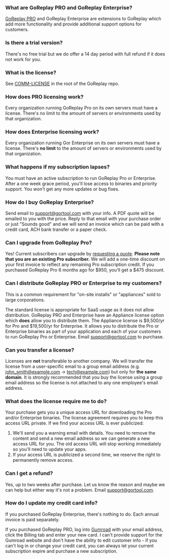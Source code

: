 ### What are GoReplay PRO and GoReplay Enterprise?

[GoReplay PRO](https://goreplay.org/pro.html) and GoReplay Enterprise are extensions to GoReplay which add more functionality and provide additional support options for customers.

### Is there a trial version?

There's no free trial but we do offer a 14 day period with full refund if it does not work for you.

### What is the license?

See [COMM-LICENSE](https://github.com/mybee/gor/blob/master/COMM-LICENSE) in the root of the GoReplay repo.

### How does PRO licensing work?

Every organization running GoReplay Pro on its own servers must have a license.  There's no limit to the amount of servers or environments used by that organization.

### How does Enterprise licensing work?

Every organization running Gor Enterprise on its own servers must have a license. There's **no limit** to the amount of servers or environments used by that organization.

### What happens if my subscription lapses?

You must have an active subscription to run GoReplay Pro or Enterprise.  After a one week grace period, you'll lose access to binaries and priority support.  You won't get any more updates or bug fixes.

### How do I buy GoReplay Enterprise?

Send email to [support&#64;gortool.com](mailto:support&#64;gortool.com) with your info.  A PDF quote will be emailed to you with the price.  Reply to that email with your purchase order or just "Sounds good" and we will send an invoice which can be paid with a credit card, ACH bank transfer or a paper check.

### Can I upgrade from GoReplay Pro?

Yes!  Current subscribers can upgrade by [requesting a quote](mailto:support&#64;gortool.com).  **Please note that you are an existing Pro subscriber.**  We will add a one-time discount on your first invoice to reflect any remaining Pro subscription credit.  If you purchased GoReplay Pro 6 months ago for $950, you'll get a $475 discount.

### Can I distribute GoReplay PRO or Enterprise to my customers?

This is a common requirement for "on-site installs" or "appliances" sold to large corporations.

The standard license is appropriate for SaaS usage as it does not allow distribution.  GoReplay PRO and Enterprise have an Appliance license option which **does** allow you to distribute them.  The Appliance license is $9,500/yr for Pro and $19,500/yr for Enterprise.  It allows you to distribute the Pro or Enterprise binaries as part of your application and each of your customers to run GoReplay Pro or Enterprise. Email [support&#64;gortool.com](mailto:support&#64;gortool.com) to purchase.

### Can you transfer a license?

Licenses are **not** transferable to another company.  We will transfer the license from a user-specific email to a group email address (e.g. john_smith@example.com -> tech@example.com) but only for **the same domain**.  It is strongly recommended that you buy the license using a group email address so the license is not attached to any one employee's email address.

### What does the license require me to do?

Your purchase gets you a unique access URL for downloading the Pro and/or Enterprise binaries.  The license agreement requires you to keep this access URL private.  If we find your access URL is ever publicized:

1. We'll send you a warning email with details.  You need to remove the content and send a new email address so we can generate a new access URL for you.  The old access URL will stop working immediately so you'll need to update your apps.
2. If your access URL is publicized a second time, we reserve the right to permanently remove access.

### Can I get a refund?

Yes, up to two weeks after purchase.  Let us know the reason and maybe we can help but either way it's not a problem.  Email [support&#64;gortool.com](mailto:support&#64;gortool.com).

### How do I update my credit card info?

If you purchased GoReplay Enterprise, there's nothing to do.  Each annual invoice is paid separately.

If you purchased GoReplay PRO, log into [Gumroad](https://gumroad.com) with your email address, click the Billing tab and enter your new card.  I can't provide support for the Gumroad website and don't have the ability to edit customer info - if you can't log in or change your credit card, you can always let your current subscription expire and purchase a new subscription.